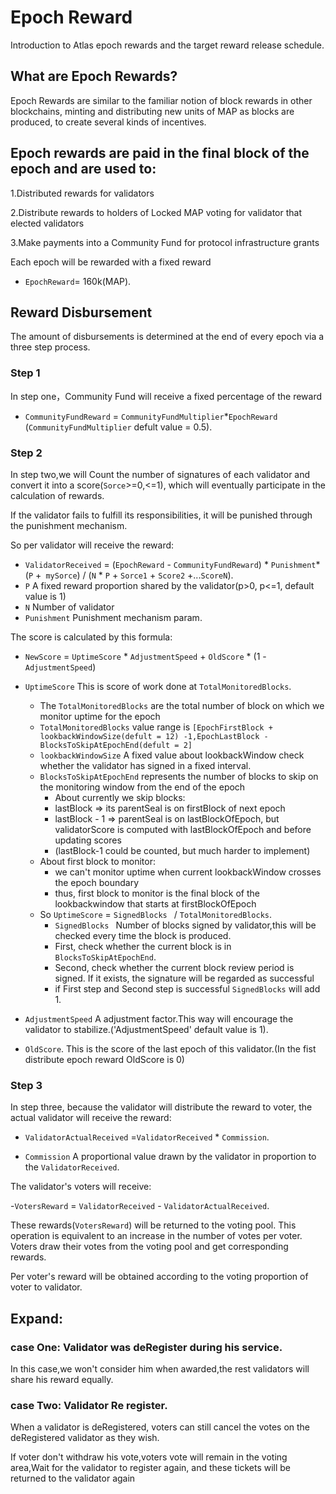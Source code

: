 # Epoch Reward

Introduction to Atlas epoch rewards and the target reward release schedule.

## What are Epoch Rewards?

Epoch Rewards are similar to the familiar notion of block rewards in other blockchains, minting and distributing new
units of MAP as blocks are produced, to create several kinds of incentives.

## Epoch rewards are paid in the final block of the epoch and are used to:

1.Distributed rewards for validators

2.Distribute rewards to holders of Locked MAP voting for validator that elected validators

3.Make payments into a Community Fund for protocol infrastructure grants

Each epoch will be rewarded with a fixed reward 

- `EpochReward`= 160k(MAP).

## Reward Disbursement

The amount of disbursements is determined at the end of every epoch via a three step process.

### Step 1

In step one，Community Fund will receive a fixed percentage of the reward

- `CommunityFundReward` = `CommunityFundMultiplier`*`EpochReward` (`CommunityFundMultiplier` defult value = 0.5).

### Step 2

In step two,we will Count the number of signatures of each validator and convert it into a score(`Sorce`>=0,<=1), which
will eventually participate in the calculation of rewards.

If the validator fails to fulfill its responsibilities, it will be punished through the punishment mechanism.

So per validator will receive the reward:

- `ValidatorReceived` = (`EpochReward` - `CommunityFundReward`)  * `Punishment`* (`P` +` mySorce`) / (`N` * `P` + `Sorce1` + `Score2` +...`ScoreN`).
- `P`  A fixed reward proportion shared by the validator(p>0, p<=1, default value is 1)
- `N` Number of validator
- `Punishment`  Punishment mechanism param.


The score is calculated by this formula:

- `NewScore` = `UptimeScore`  * `AdjustmentSpeed` + `OldScore` * (1 - `AdjustmentSpeed`)

- `UptimeScore` This is score of work done at `TotalMonitoredBlocks`.
   - The `TotalMonitoredBlocks` are the total number of block on which we monitor uptime for the epoch
   - `TotalMonitoredBlocks` value range is  `[EpochFirstBlock + lookbackWindowSize(defult = 12) -1,EpochLastBlock - BlocksToSkipAtEpochEnd(defult = 2]`
   - `lookbackWindowSize` A fixed value about lookbackWindow check whether the validator has signed in a fixed interval.
   - `BlocksToSkipAtEpochEnd` represents the number of blocks to skip on the monitoring window from the end of the epoch
        - About currently we skip blocks:
        - lastBlock     => its parentSeal is on firstBlock of next epoch
        - lastBlock - 1 => parentSeal is on lastBlockOfEpoch, but validatorScore is computed with lastBlockOfEpoch and before updating scores
        - (lastBlock-1 could be counted, but much harder to implement)
   - About first block to monitor:
        - we can't monitor uptime when current lookbackWindow crosses the epoch boundary
        - thus, first block to monitor is the final block of the lookbackwindow that starts at firstBlockOfEpoch    
   - So `UptimeScore` = `SignedBlocks ` / `TotalMonitoredBlocks`.
      - `SignedBlocks ` Number of blocks signed by validator,this will be checked every time the block is produced.
      - First,  check whether the current block is in `BlocksToSkipAtEpochEnd`.
      - Second, check whether the current block review period is signed. If it exists, the signature will be regarded as successful 
      - if First step and Second step is successful `SignedBlocks` will add 1.
   
- `AdjustmentSpeed`  A adjustment factor.This way will encourage the validator to stabilize.('AdjustmentSpeed' default value is 1).

- `OldScore`. This is the score of the last epoch of this validator.(In the fist distribute epoch reward OldScore is 0)


### Step 3

In step three, because the validator will distribute the reward to voter, the actual validator will receive the reward:

- `ValidatorActualReceived` =`ValidatorReceived` * `Commission`.

- `Commission` A proportional value drawn by the validator in proportion to the `ValidatorReceived`.

The validator's voters will receive:

-`VotersReward` = `ValidatorReceived` - `ValidatorActualReceived`. 

These rewards(`VotersReward`) will be returned to the voting pool. This operation is equivalent to an increase in the number of votes per voter. Voters draw their votes from the voting pool and get corresponding rewards.

Per voter's reward will be obtained according to the voting proportion of voter to validator.

## Expand:

### case One: Validator was deRegister during his service.

In this case,we won't consider him when awarded,the rest validators will share his reward equally.

### case Two: Validator Re register.

When a validator is deRegistered, voters can still cancel the votes on the deRegistered validator as they wish.

If voter don't withdraw his vote,voters vote will remain in the voting area,Wait for the validator to register again,
and these tickets will be returned to the validator again